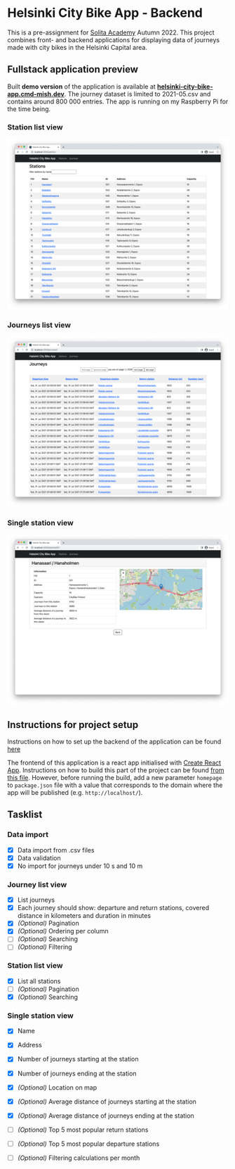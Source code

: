# Helsinki City Bike App - Backend
This is a pre-assignment for [Solita Academy](https://www.solita.fi/en/academy/) Autumn 2022. This project combines front- and backend applications for displaying data of journeys made with city bikes in the Helsinki Capital area.

## Fullstack application preview
Built **demo version** of the application is available at **[helsinki-city-bike-app.cmd-mish.dev](https://helsinki-city-bike-app.cmd-mish.dev/)**. The journey dataset is limited to 2021-05.csv and contains around 800 000 entries. The app is running on my Raspberry Pi for the time being. 

### Station list view
![Stations list view](./preview/stations.png)

### Journeys list view
![Journeys list view](./preview/journeys.png)

### Single station view
![Single station view](./preview/single_station.png)

## Instructions for project setup
Instructions on how to set up the backend of the application can be found [here](./backend/README.md)

The frontend of this application is a react app initialised with [Create React App](https://create-react-app.dev/). Instructions on how to build this part of the project can be found [from this file](./frontend/README.md#npm-run-build). However, before running the build, add a new parameter `homepage` to `package.json` file with a value that corresponds to the domain where the app will be published (e.g. `http://localhost/`).

## Tasklist
### Data import
- [x] Data import from .csv files
- [x] Data validation
- [x] No import for journeys under 10 s and 10 m 

### Journey list view
- [x] List journeys
- [x] Each journey should show: departure and return stations, covered distance in kilometers and duration in minutes
- [x] *(Optional)* Pagination
- [x] *(Optional)* Ordering per column
- [ ] *(Optional)* Searching
- [ ] *(Optional)* Filtering

### Station list view
- [x] List all stations
- [ ] *(Optional)* Pagination
- [x] *(Optional)* Searching

### Single station view
- [x] Name
- [x] Address
- [x] Number of journeys starting at the station
- [x] Number of journeys ending at the station
- [x] *(Optional)* Location on map
- [x] *(Optional)* Average distance of journeys starting at the station
- [x] *(Optional)* Average distance of journeys ending at the station
- [ ] *(Optional)* Top 5 most popular return stations
- [ ] *(Optional)* Top 5 most popular departure stations
- [ ] *(Optional)* Filtering calculations per month


